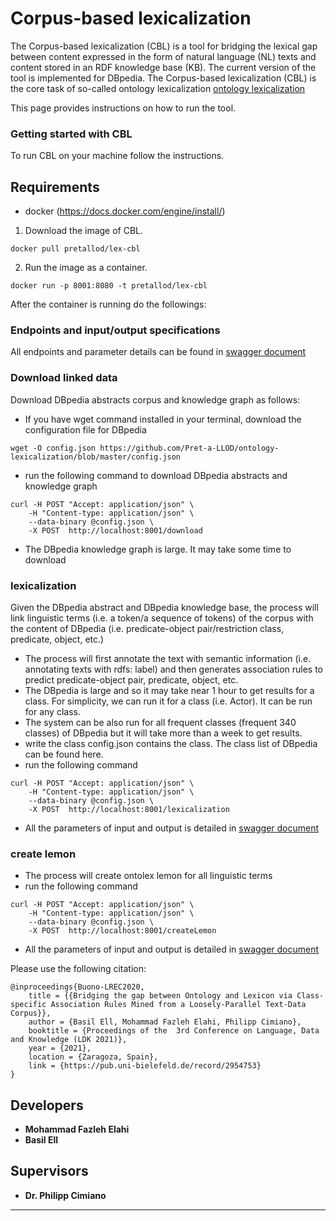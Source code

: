 # Corpus-based lexicalization
The Corpus-based lexicalization (CBL) is a tool for bridging the lexical gap between content expressed in the form of natural language (NL) texts and content stored in an RDF knowledge base (KB). The current version of the tool is implemented for DBpedia. The Corpus-based lexicalization (CBL) is the core task of so-called ontology lexicalization [ontology lexicalization](https://aclanthology.org/W13-3803.pdf)

This page provides instructions on how to run the tool.

### Getting started with CBL
To run CBL on your machine follow the instructions.

## Requirements
- docker (https://docs.docker.com/engine/install/)

1. Download the image of CBL. 
```
docker pull pretallod/lex-cbl
```
2. Run the image as a container.
```
docker run -p 8001:8080 -t pretallod/lex-cbl
```
After the container is running do the followings:

### Endpoints and input/output specifications
All endpoints and parameter details can be found in [swagger document](https://app.swaggerhub.com/apis/melahi/lex-cbl/1.0.1)

### Download linked data
Download DBpedia abstracts corpus and knowledge graph as follows: 
- If you have wget command installed in your terminal, download the configuration file for DBpedia
```
wget -O config.json https://github.com/Pret-a-LLOD/ontology-lexicalization/blob/master/config.json
```
- run the following command to download DBpedia abstracts and knowledge graph
```
curl -H POST "Accept: application/json" \
    -H "Content-type: application/json" \
    --data-binary @config.json \
    -X POST  http://localhost:8001/download 
```
- The DBpedia knowledge graph is large. It may take some time to download

### lexicalization
Given the DBpedia abstract and DBpedia knowledge base, the process will link linguistic terms (i.e. a token/a sequence of tokens) of the corpus with the content of DBpedia (i.e. predicate-object pair/restriction class, predicate, object, etc.)
- The process will first annotate the text with semantic information (i.e. annotating texts with rdfs: label) and then generates association rules to predict predicate-object pair, predicate, object, etc.
- The DBpedia is large and so it may take near 1 hour to get results for a class. For simplicity, we can run it for a class (i.e. Actor). It can be run for any class. 
- The system can be also run for all frequent classes (frequent 340 classes) of DBpedia but it will take more than a week to get results.
- write the class config.json contains the class.  The class list of DBpedia can be found here. 
- run the following command
```
curl -H POST "Accept: application/json" \
    -H "Content-type: application/json" \
    --data-binary @config.json \
    -X POST  http://localhost:8001/lexicalization
```
- All the parameters of input and output is detailed in [swagger document](https://app.swaggerhub.com/apis/melahi/lex-cbl/1.0.1)

### create lemon
- The process will create ontolex lemon for all linguistic terms
- run the following command
```
curl -H POST "Accept: application/json" \
    -H "Content-type: application/json" \
    --data-binary @config.json \
    -X POST  http://localhost:8001/createLemon
```
- All the parameters of input and output is detailed in [swagger document](https://app.swaggerhub.com/apis/melahi/lex-cbl/1.0.1)

Please use the following citation:
```
@inproceedings{Buono-LREC2020,
	title = {{Bridging the gap between Ontology and Lexicon via Class-specific Association Rules Mined from a Loosely-Parallel Text-Data Corpus}},
	author = {Basil Ell, Mohammad Fazleh Elahi, Philipp Cimiano},
	booktitle = {Proceedings of the  3rd Conference on Language, Data and Knowledge (LDK 2021)},
	year = {2021},
	location = {Zaragoza, Spain},
	link = {https://pub.uni-bielefeld.de/record/2954753}
}
```

## Developers
* **Mohammad Fazleh Elahi**
* **Basil Ell**
## Supervisors
* **Dr. Philipp Cimiano**  




---
